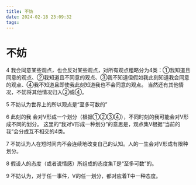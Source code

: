 ```yaml
---
title: 不妨
date: 2024-02-18 23:09:32
tags: 
---
```

# 不妨
4 我会同意某些观点，也会反对某些观点，对所有观点粗略分为4类：①我知道且同意的观点、②我知道且不同意的观点、③我不知道但假如我此刻知道我会同意的观点、④我不知道且即使我此刻知道我也不会同意的观点。
当然还有其他情况，不妨将其他情况归入②或④。

5 不妨认为世界上的所以观点是“至多可数的”

6 此刻的我 会对V形成一个划分（根据①②③④），不同时刻的我可能会对V形成不同的划分。
这里的“我对V形成一种划分”的意思是，观点集V根据“当前的我”会分成互不相交的4类。

7 不妨认为人在短时间内不会连续地改变自己的认知。人的一生会对V形成有限种划分。

8 假设人的态度（或者说情感）所组成的态度集T是“至多可数”的。

9 不妨认为，对于任一事件，V的任一划分，都对应着T中一种态度。